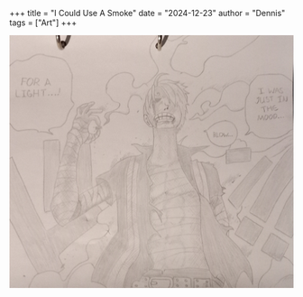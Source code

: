 +++
title = "I Could Use A Smoke"
date = "2024-12-23"
author = "Dennis"
tags = ["Art"]
+++

![Sanji](Sanji.jpg)